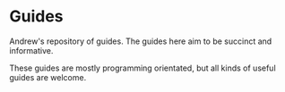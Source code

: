 # Guides

Andrew's repository of guides.
The guides here aim to be succinct and informative.

These guides are mostly programming orientated,
but all kinds of useful guides are welcome.
